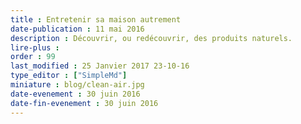 ```yaml
---
title : Entretenir sa maison autrement
date-publication : 11 mai 2016
description : Découvrir, ou redécouvrir, des produits naturels.
lire-plus : 
order : 99
last_modified : 25 Janvier 2017 23-10-16
type_editor : ["SimpleMd"]
miniature : blog/clean-air.jpg
date-evenement : 30 juin 2016
date-fin-evenement : 30 juin 2016
---
```

